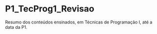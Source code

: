 # P1_TecProg1_Revisao
Resumo dos conteúdos ensinados, em Técnicas de Programação I, até a data da P1.

